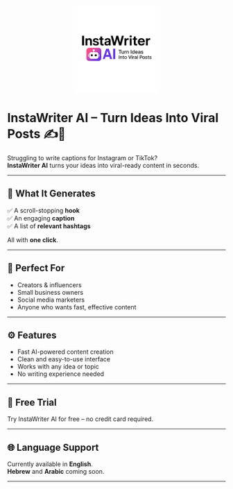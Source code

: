 <p align="center">
  <img src="logo.png" width="200" alt="InstaWriter AI logo" />
</p>

# InstaWriter AI – Turn Ideas Into Viral Posts ✍️🤖

Struggling to write captions for Instagram or TikTok?  
**InstaWriter AI** turns your ideas into viral-ready content in seconds.

---

## 🚀 What It Generates

✅ A scroll-stopping **hook**  
✅ An engaging **caption**  
✅ A list of **relevant hashtags**  

All with **one click**.

---

## 🎯 Perfect For

- Creators & influencers  
- Small business owners  
- Social media marketers  
- Anyone who wants fast, effective content

---

## ⚙️ Features

- Fast AI-powered content creation  
- Clean and easy-to-use interface  
- Works with any idea or topic  
- No writing experience needed

---

## 💸 Free Trial

Try InstaWriter AI for free – no credit card required.

---

## 🌐 Language Support

Currently available in **English**.  
**Hebrew** and **Arabic** coming soon.

---
